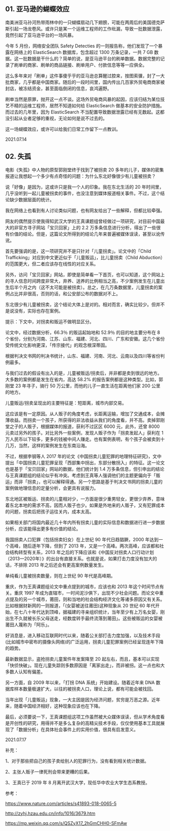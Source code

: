 ## 01. 亚马逊的蝴蝶效应

南美洲亚马孙河热带雨林中的一只蝴蝶扇动几下翅膀，可能在两周后的美国德克萨斯引起一场龙卷风。或许只是某一个运维工程师的工作纰漏，导致一批数据泄露，竟然引起了亚马逊平台的一场风暴。

今年 5 月份，网络安全团队 Safety Detecties 的一则报告称，他们发现了一个暴露在网络上的 ElasticSearch 数据库，包含超过 1300 万条记录，一共 7 GB 数据。这一批数据是干什么的？简单的说，是亚马逊平台的刷单数据。数据完整的记录了刷单的商家、刷单的商品链接、刷单用户、付款信息等等一应俱全。

这么多年来对「刷单」这件事傻乎乎的亚马逊总算醒过腔来，按图索骥，封了一大批商家，几乎都是中国商家。随后的一段时间里，国内传出几百家外贸电商商家被封店，被冻结资金，甚至面临倒闭的信息，哀鸿遍野。

刷单当然是原罪，抛开这一点不谈。这场外贸电商风暴的起因，应该归结为某位技艺不精的运维工程师，居然不知道如何给 ElasticSearch 做基本的安全防护措施。而过去的几年里，因为 ElasticSearch 不当配置导致数据泄露已经有无数起。这都没引起从业者足够的重视，无论如何是说不过去的。

这一场蝴蝶效应，或许可以给我们日常工作留下一点教训。

2021.07.14

## 02. 失孤

电影《失孤》中人物的原型郭刚堂终于找到了被拐卖 20 多年的儿子，媒体的密集报道让我想起一个多少有点奇怪的问题：为什么东北好像很少有儿童被拐卖？

说「好像」是因为，这或许只是我一个人的印象。我在东北生活的 20 年时间里，几乎没听到一起儿童被拐卖的事件，也没注意到媒体报道相关事件。不过，这个结论缺少数据层面的统计。

我在网络上也看到有人讨论类似问题，也有网友给出了一些解释，但都比较牵强。

网友的偶然提示使我得知武汉大学的王真课题组曾经做过一项研究，对目前中国最大的非官方寻子网站「宝贝回家」上的 2.2 万多条信息进行分析，得出了一些很有价值的结论。但是，这篇论文所得到的结论几年来普遍被媒体误读，甚至以讹传讹。

首先要强调的是，这一项研究并不是只针对「儿童拐卖」。论文中的「Child Trafficking」对应到中文更近似于「儿童贩运」，比儿童拐卖（Child Abduction）的范围更大，但二者应该存在线性的对应关系。

另外，访问「宝贝回家」网站，即使是简单看一下首页，也可以知道，这个网站上的寻人信息时间跨度非常大，弃养、送养的比例相当之高，不少案例发生在儿童出生后半个月之内（这不太可能是被拐卖）。总之，在几万条数据里，儿童拐卖的案例占比并非很高，否则的话，和公安部公布的数据对不上。

东北很少有儿童被拐卖，这个结论大体上是对的。相对而言，确实比较少。但并不是说没有，实际也存在案例。

提示：下文中，对拐卖和贩运不做明显区分。

论文中，经过数据分析，66.3％ 的贩运起始地和 52.9％ 的目的地主要分布在 8 个省份，分别为河南、江苏、山东、福建、河北、四川、广东和安徽。这几个省份受传统文化影响更深，「传宗接代」的观念根深蒂固。

根据判决文书网的判决书统计，山东、福建、河南、河北、云南以及四川等省份判例最多。

与我们过去的假设有出入的是，儿童被贩运/拐卖后，并非都是卖到很远的地方。大多数的案例都是发生在省内，高达 58.2% 的报告案例都是这种类型。比如，郭刚堂 23 年寻子，骑行 50 万公里，而他的儿子一直生活在距离他们家 200 公里的地方。

儿童贩运/拐卖呈现出的主要特征是：短距离，城市内部交易。

这应该是有一定原因。从人贩子的角度考虑，长距离运输，增加了交通成本，会摊薄收益。而拐卖一个孩子，所获得的非法收益从我们的角度看，并不高。卖掉郭刚堂之子的人贩子，根据媒体的报道，获利不过区区 6000 元，此外，还曾 8000 元卖过另外的孩子。对比另外一些案例，发现人贩子作为「拐卖发起人」获利在 1 万人民币以下较多，更多的钱被中间人赚走。也有案例表明，有个孩子会被卖到十几万，当然，这样的案例发生在东南沿海。

不过，根据李钢等人 2017 年的论文《中国拐卖儿童犯罪的地理特征研究》，文中提出「中国拐卖儿童犯罪呈现「西部集中拐出，东部分散拐入」的特征。这一论文也是基于「宝贝回家」网站的数据，他们统计到 1.4 万多条信息，但引申出的结论与王真课题组的结论似乎有冲突。考虑到王真等人强调他们的主题更偏向于「贩运」而非「拐卖」，也可以解释得通。另一个思路是基于判决文书网的拐卖儿童的案例做地理信息的定量分析，会更具有说服力。

东北地区被贩运、拐卖的儿童相对少，一方面是很少重男轻女，更很少弃养，意味着东北本地的需求不高，因而人贩子也少。如果是外地来的人贩子，又有犯罪成本的问题，拐卖后把孩子运往关内，成本太高。

如果相关部门将国内最近几十年内所有拐卖儿童的实际信息和数据进行进一步数据分析，应该能得出更多有价值的结论。

我国拐卖人口犯罪（包括拐卖妇女）在上世纪 90 年代日趋猖獗，2000 年达到一个高峰，随后逐年下降，但到了 2013 年，又是一个高峰。两次高峰，应该都和社会结构转型有关系，2013 年之后的下降应该和《中国反对拐卖人口行动计划（2013—2020年）》的出台有直接关系。也就是说，如果打击力度没有加大的话，不排除 2013 年之后还会有更高案例数量发生。

单纯看儿童被拐卖数量，则在上世纪 90 年代是高峰期。

重庆，作为王真课题组论文中重点提到的城市，应该也和 2013 年这个时间节点有关。重庆 1997 年成为直辖市，一时间泥沙俱下，出现不少社会问题。而论文中重点提及的另一个城市，莆田，则和当地的社会结构经济文化等诸多原因又有关系。比如根据财新网的一则报道，「(女婴被送往莆田)这种现象从 20 世纪 60 年代开始，在七八十年代达到顶峰，据福建的寻亲组织统计，当年至少有上万名女婴，刚出生不久就被长乐父母送走，经数度转手最终流落到莆田」。这些被贩运的女婴被莆田人蔑称为「阿乐」。

好消息是，进入移动互联网时代以来，随着公关部打击力度加强，以及技术手段(比如城市中密布的摄像头网络)的广泛运用，拐卖儿童犯罪案例已经呈现连年下降的趋势。

最新数据显示，盗抢拐卖儿童案件年发案降至 20 起左右，而且，基本可以实现「快侦快破」。现在儿童失踪则多数原因是「离家出走」，而非被拐。这一点也和大多数人认知有偏差。

另一方面，自 2009 年以来，「打拐 DNA 系统」开始建设。随着近年来 DNA 数据库样本数量极速扩大，以往的被拐卖人口，理论上说，都有可能会被找回。

当年出现「儿童贩运」现象，一大主因是因为经济问题，贫穷是万恶之源。近年来，随着中国经济相好，这种现象应该也在下降。

最后，必须要说一下，王真课题组这项工作虽然被大众媒体误读，但从学术角度看是开创性的研究，用得并不是多么复杂的高精尖技术手段，仅仅使用基本工具就展现了「数据分析」在具体社会事件上的实用价值，很具有启发意义。

2021.07.17

补充：

1、对于那些把自己的孩子卖给别人的犯罪行为，没有看到相关统计数据。

2、主张人贩子一律死刑会带来更糟的后果。

3、王真已于 2019 年 8 月离开武汉大学，现任华中农业大学生态系教授。

参考：

https://www.nature.com/articles/s41893-018-0065-5

http://zyhj.hzau.edu.cn/info/1016/3679.htm

https://mp.weixin.qq.com/s/QSZyX17_2hGmCHH0-SFmAw